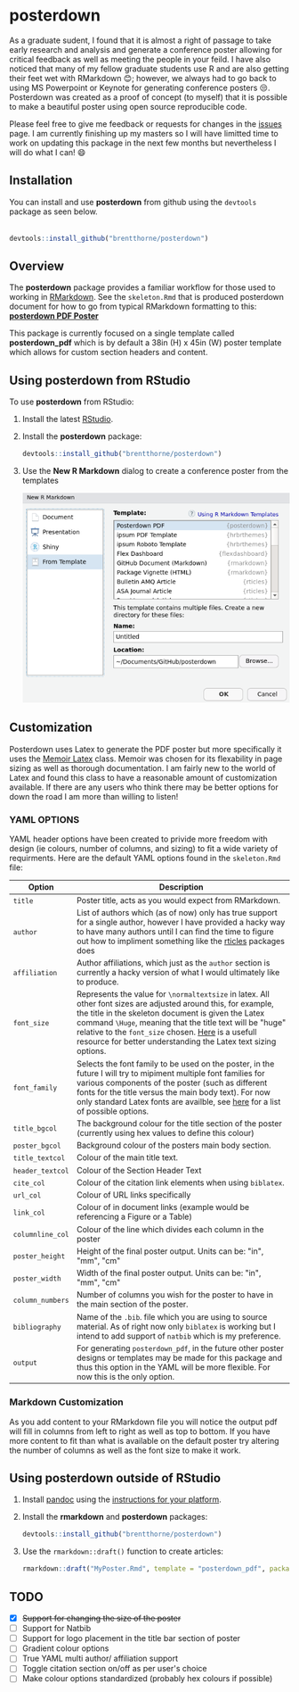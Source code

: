 # posterdown

As a graduate sudent, I found that it is almost a right of passage to take early research and analysis and generate a conference poster allowing for critical feedback as well as meeting the people in your feild. I have also noticed that many of my fellow graduate students use R and are also getting their feet wet with RMarkdown :blush:; however, we always had to go back to using MS Powerpoint or Keynote for generating conference posters :unamused:. Posterdown was created as a proof of concept (to myself) that it is possible to make a beautiful poster using open source reproducible code.

Please feel free to give me feedback or requests for changes in the [issues](https://github.com/brentthorne/posterdown/issues) page. I am currently finishing up my masters so I will have limitted time to work on updating this package in the next few months but nevertheless I will do what I can! :smile: 

## Installation

You can install and use **posterdown** from github using the `devtools` package as seen below.

```r

devtools::install_github("brentthorne/posterdown")

```

## Overview

The **posterdown** package provides a familiar workflow for those used to working in [RMarkdown](https://rmarkdown.rstudio.com/). See the `skeleton.Rmd` that is produced posterdown document for how to go from typical RMarkdown formatting to this: **[posterdown PDF Poster](https://github.com/brentthorne/posterdown/raw/master/skeleton.pdf)**

This package is currently focused on a single template called **posterdown_pdf** which is by default a 38in (H) x 45in (W) poster template which allows for custom section headers and content.

## Using posterdown from RStudio

To use **posterdown** from RStudio:

1. Install the latest [RStudio](http://www.rstudio.com/products/rstudio/download/).

2. Install the **posterdown** package: 

    ```r    
    devtools::install_github("brentthorne/posterdown")
    ```
    
3. Use the **New R Markdown** dialog to create a conference poster from the templates

    ![New R Markdown](posterdown_picture.png)

## Customization

Posterdown uses Latex to generate the PDF poster but more specifically it uses the [Memoir Latex](http://texdoc.net/texmf-dist/doc/latex/memoir/memman.pdf) class. Memoir was chosen for its flexability in page sizing as well as thorough documentation. I am fairly new to the world of Latex and found this class to have a reasonable amount of customization available. If there are any users who think there may be better options for down the road I am more than willing to listen! 

### YAML OPTIONS

YAML header options have been created to privide more freedom with design (ie colours, number of columns, and sizing) to fit a wide variety of requirments. Here are the default YAML options found in the `skeleton.Rmd` file:

|     Option    | Description |
|---------------|-------------|
| `title` | Poster title, acts as you would expect from RMarkdown. |
| `author` | List of authors which (as of now) only has true support for a single author, however I have provided a hacky way to have many authors until I can find the time to figure out how to impliment something like the [rticles](https://github.com/rstudio/rticles/blob/master/inst/rmarkdown/templates/mdpi_article/skeleton/skeleton.Rmd) packages does|
| `affiliation` | Author affiliations, which just as the `author` section is currently a hacky version of what I would ultimately like to produce. |
| `font_size` | Represents the value for `\normaltextsize` in latex. All other font sizes are adjusted around this, for example, the title in the skeleton document is given the Latex command `\Huge`, meaning that the title text will be "huge" relative to the `font_size` chosen. [Here](https://www.overleaf.com/learn/latex/Font_sizes,_families,_and_styles) is a usefull resource for better understanding the Latex text sizing options.|
| `font_family` | Selects the font family to be used on the poster, in the future I will try to mipiment multiple font families for various components of the poster (such as different fonts for the title versus the main body text).  For now only standard Latex fonts are availble, see [here](https://www.overleaf.com/learn/latex/Font_typefaces) for a list of possible options.|
| `title_bgcol` | The background colour for the title section of the poster (currently using hex values to define this colour) |
| `poster_bgcol`| Background colour of the posters main body section. |
| `title_textcol` | Colour of the main title text. |
| `header_textcol` | Colour of the Section Header Text |
| `cite_col` | Colour of the citation link elements when using `biblatex`. |
| `url_col` | Colour of URL links specifically |
| `link_col` | Colour of in document links (example would be referencing a Figure or a Table) |
| `columnline_col` | Colour of the line which divides each column in the poster |
| `poster_height` | Height of the final poster output. Units can be: "in", "mm", "cm" |
| `poster_width` | Width of the final poster output. Units can be: "in", "mm", "cm" |
| `column_numbers` | Number of columns you wish for the poster to have in the main section of the poster. |
| `bibliography` | Name of the `.bib`. file which you are using to source material. As of right now only `biblatex` is working but I intend to add support of `natbib` which is my preference.
| `output` | For generating `posterdown_pdf`, in the future other poster designs or templates may be made for this package and thus this option in the YAML will be more flexible. For now this is the only option. |

### Markdown Customization

As you add content to your RMarkdown file you will notice the output pdf will fill in columns from left to right as well as top to bottom. If you have more content to fit than what is available on the default poster try altering the number of columns as well as the font size to make it work.

## Using posterdown outside of RStudio

1. Install [pandoc](http://pandoc.org) using the [instructions for your platform](https://github.com/rstudio/rmarkdown/blob/master/PANDOC.md).

2. Install the **rmarkdown** and **posterdown** packages:

    ```r
    devtools::install_github("brentthorne/posterdown")
    ```

3. Use the `rmarkdown::draft()` function to create articles:

    ```r
    rmarkdown::draft("MyPoster.Rmd", template = "posterdown_pdf", package = "posterdown")
    ```
## TODO

- [x] ~~Support for changing the size of the poster~~
- [ ] Support for Natbib
- [ ] Support for logo placement in the title bar section of poster
- [ ] Gradient colour options
- [ ] True YAML multi author/ affiliation support
- [ ] Toggle citation section on/off as per user's choice
- [ ] Make colour options standardized (probably hex colours if possible)
